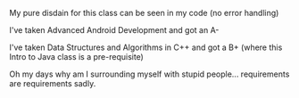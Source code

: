 My pure disdain for this class can be seen in my code (no error handling)

I've taken Advanced Android Development and got an A-

I've taken Data Structures and Algorithms in C++ and got a B+ (where this Intro to Java class is a pre-requisite)

Oh my days why am I surrounding myself with stupid people... requirements are requirements sadly.